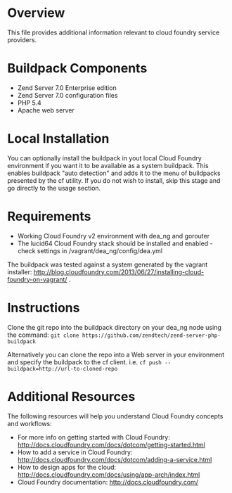 # Overview
This file provides additional information relevant to cloud foundry service providers. 

# Buildpack Components

* Zend Server 7.0 Enterprise edition
* Zend Server 7.0 configuration files
* PHP 5.4
* Apache web server
 
# Local Installation
You can optionally install the buildpack in yout local Cloud Foundry environment if you want it to be available as a system buildpack. This enables buildpack "auto detection" and adds it to the menu of buildpacks presented by the cf utility. If you do not wish to install, skip this stage and go directly to the usage section.

# Requirements
* Working Cloud Foundry v2 environment with dea_ng and gorouter
* The lucid64 Cloud Foundry stack should be installed and enabled - check settings in /vagrant/dea_ng/config/dea.yml

The buildpack was tested against a system generated by the vagrant installer: http://blog.cloudfoundry.com/2013/06/27/installing-cloud-foundry-on-vagrant/ .

# Instructions
Clone the git repo into the buildpack directory on your dea_ng node using the command:
`git clone https://github.com/zendtech/zend-server-php-buildpack`

Alternatively you can clone the repo into a Web server in your environment and specify the buildpack to the cf client. 
i.e.  `cf push --buildpack=http://url-to-cloned-repo` 

# Additional Resources
The following resources will help you understand Cloud Foundry concepts and workflows:
* For more info on getting started with Cloud Foundry: http://docs.cloudfoundry.com/docs/dotcom/getting-started.html
* How to add a service in Cloud Foundry: http://docs.cloudfoundry.com/docs/dotcom/adding-a-service.html
* How to design apps for the cloud: http://docs.cloudfoundry.com/docs/using/app-arch/index.html
* Cloud Foundry documentation: http://docs.cloudfoundry.com/
